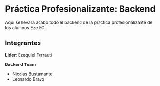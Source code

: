 # Práctica Profesionalizante: Backend
Aquí se llevara acabo todo el backend de la practica profesionalizante de los alumnos Eze FC.

## Integrantes
**Lider**: Ezequiel Ferrauti

**Backend Team**
- Nicolas Bustamante
- Leonardo Bravo